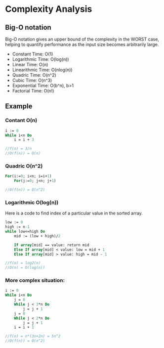 # Complexity Analysis
## Big-O notation
Big-O notation gives an upper bound of the complexity in the WORST case, helping to quantify performance as the input size becomes arbitrarily large. 

- Constant Time: O(1)
- Logarithmic Time: O(log(n))
- Linear Time: O(n)
- Linearithmic Time: O(nlog(n))
- Quadric Time: O(n^2)
- Cubic Time: O(n^3)
- Exponential Time: O(b^n), b>1
- Factorial Time: O(n!)

## Example

### Contant O(n)
```pascal
i := 0
While i<n Do
    i = i + 3

//f(n) = 3/n
//O(f(n)) = O(n)
```
### Quadric O(n^2)
```pascal
For(i:=0; i<n; i=i+1)
    For(j:=0; j<n; j+1)

//O(f(n)) = O(n^2)
```

### Logarithmic O(log(n))
Here is a code to find index of a particular value in the sorted array.

```pascal
low := 0
high := n-1
while low<=high Do
    mid := (low + high)/2

    If array[mid] == value: return mid
    Else If array[mid] < value: low = mid + 1
    Else If array[mid] > value: high = mid - 1

//f(n) = log2(n)
//O(n) = O(log(n))
```

### More complex situation:
```pascal
i := 0
While i<n Do
    j = 0
    While j < 3*n Do
        j = j + 1
    j = 0
    While j < 2*n Do
        j = j + 1
    i = i + 1

//f(n) = n*(3n+2n) = 5n^2
//O(f(n)) = O(n^2)
```

